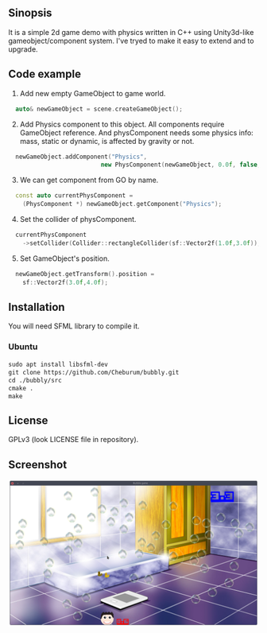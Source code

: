 ## Sinopsis
It is a simple 2d game demo with physics written in C++ using Unity3d-like gameobject/component system. I've tryed to make it easy to extend and to upgrade.
## Code example

1. Add new empty GameObject to game world.
```C++
  auto& newGameObject = scene.createGameObject();
```
2. Add Physics component to this object. All components require GameObject reference. And physComponent needs some physics info: mass, static or dynamic, is affected by gravity or not.
```C++
  newGameObject.addComponent("Physics", 
                          new PhysComponent(newGameObject, 0.0f, false, false));
```
3. We can get component from GO by name.
```C++
  const auto currentPhysComponent = 
    (PhysComponent *) newGameObject.getComponent("Physics");
```
4. Set the collider of physComponent.
```C++
  currentPhysComponent
    ->setCollider(Collider::rectangleCollider(sf::Vector2f(1.0f,3.0f));
```
5. Set GameObject's position.
```C++
  newGameObject.getTransform().position = 
    sf::Vector2f(3.0f,4.0f);
```
## Installation
You will need SFML library to compile it.
### Ubuntu
```shell
sudo apt install libsfml-dev
git clone https://github.com/Cheburum/bubbly.git
cd ./bubbly/src
cmake .
make
```
## License
GPLv3 (look LICENSE file in repository).

## Screenshot
![screenshot](./images/screenshot1.png)
